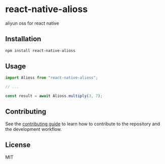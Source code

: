 # react-native-alioss

aliyun oss for react native

## Installation

```sh
npm install react-native-alioss
```

## Usage

```js
import Alioss from "react-native-alioss";

// ...

const result = await Alioss.multiply(3, 7);
```

## Contributing

See the [contributing guide](CONTRIBUTING.md) to learn how to contribute to the repository and the development workflow.

## License

MIT
